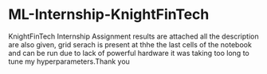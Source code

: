 # ML-Internship-KnightFinTech
KnightFinTech Internship Assignment
results are attached all the description are also given, grid serach is present at thhe the last cells of the notebook and can be run
due to lack of powerful hardware it was taking too long to tune my hyperparameters.Thank you

